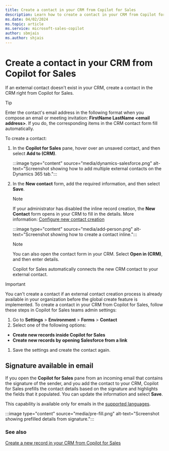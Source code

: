 ```yaml
---
title: Create a contact in your CRM from Copilot for Sales
description: Learn how to create a contact in your CRM from Copilot for Sales.
ms.date: 04/02/2024
ms.topic: article
ms.service: microsoft-sales-copilot
author: sbmjais
ms.author: shjais
---
```


# Create a contact in your CRM from Copilot for Sales

If an external contact doesn't exist in your CRM, create a contact in the CRM right from Copilot for Sales.

> [!TIP]
> Enter the contact's email address in the following format when you compose an email or meeting invitation: **FirstName LastName &lt;email address&gt;**. If you do, the corresponding items in the CRM contact form fill automatically.

To create a contact:

1. In the **Copilot for Sales** pane, hover over an unsaved contact, and then select **Add to (CRM)**.

   :::image type="content" source="media/dynamics-salesforce.png" alt-text="Screenshot showing how to add multiple external contacts on the Dynamics 365 tab.":::

1. In the **New contact** form, add the required information, and then select **Save**.

   > [!NOTE]
   > If your administrator has disabled the inline record creation, the **New Contact** form opens in your CRM to fill in the details. More information: [Configure new contact creation](customize-forms-and-fields.md#configure-new-record-creation)

   :::image type="content" source="media/add-person.png" alt-text="Screenshot showing how to create a contact inline.":::

   > [!NOTE]
   > You can also open the contact form in your CRM. Select **Open in (CRM)**, and then enter details.

    Copilot for Sales automatically connects the new CRM contact to your external contact.

>[!IMPORTANT]
>
>You can't create a contact if an external contact creation process is already available in your organization before the global create feature is implemented. To create a contact in your CRM from Copilot for Sales, follow these steps in Copilot for Sales teams admin settings:
>1. Go to **Settings** > **Environment** > **Forms** > **Contact**  
>1. Select one of the following options:  
>   - **Create new records inside Copilot for Sales**
>   - **Create new records by opening Salesforce from a link**
>1. Save the settings and create the contact again.

## Signature available in email

If you open the **Copilot for Sales** pane from an incoming email that contains the signature of the sender, and you add the contact to your CRM, Copilot for Sales prefills the contact details based on the signature and highlights the fields that it populated. You can update the information and select **Save**.

This capability is available only for emails in the [supported languages](supported-languages.md#ai-in-copilot-for-sales).

:::image type="content" source="media/pre-fill.png" alt-text="Screenshot showing prefilled details from signature.":::

### See also

[Create a new record in your CRM from Copilot for Sales](create-new-record.md)
